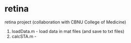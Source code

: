 # retina
retina project (collaboration with CBNU College of Medicine)

1. loadData.m - load data in mat files (and save to txt files)
2. calcSTA.m - 
